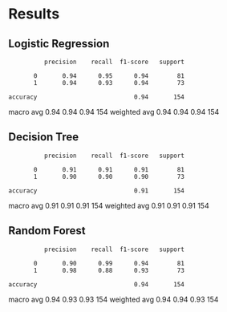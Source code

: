# Results
## Logistic Regression
              precision    recall  f1-score   support

           0       0.94      0.95      0.94        81
           1       0.94      0.93      0.94        73

    accuracy                           0.94       154
   macro avg       0.94      0.94      0.94       154
weighted avg       0.94      0.94      0.94       154


## Decision Tree
              precision    recall  f1-score   support

           0       0.91      0.91      0.91        81
           1       0.90      0.90      0.90        73

    accuracy                           0.91       154
   macro avg       0.91      0.91      0.91       154
weighted avg       0.91      0.91      0.91       154


## Random Forest
              precision    recall  f1-score   support

           0       0.90      0.99      0.94        81
           1       0.98      0.88      0.93        73

    accuracy                           0.94       154
   macro avg       0.94      0.93      0.93       154
weighted avg       0.94      0.94      0.93       154
